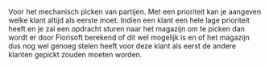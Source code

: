 Voor het mechanisch picken van partijen. Met een prioriteit kan je aangeven welke klant altijd als eerste moet. Indien een klant een hele lage prioriteit heeft en je zal een opdracht sturen naar het magazijn om te picken dan wordt er door Florisoft berekend of dit wel mogelijk is en of het magazijn dus nog wel genoeg stelen heeft voor deze klant als eerst de andere klanten gepickt zouden moeten worden.